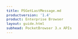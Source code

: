 ```yaml
---
title: PSGetLastMessage.md
productversion: '1.4'
product: Enterprise Browser
layout: guide.html
subhead: PocketBrowser 3.x APIs
---
```

﻿<html>
  <head>
    <META http-equiv="Content-Type" content="text/html; charset=utf-8">
    <style>
					body
					{
					font-family:verdana,arial,helvetica;
					font-size:x-small;
					margin:20;
					}
					h1
					{
					font-family:verdana,arial,helvetica;
					font-size:medium;
					font-weight:bold;
					}
					th
					{
					font-family:verdana,arial,helvetica;
					font-size:x-small;
					font-weight:bold;
					text-align:left;
					background-color:#CCCCCC;
					}
					td
					{
					font-family:verdana,arial,helvetica;
					font-size:x-small;
					text-align:left;
					}
					.clsRef
					{
					font-family:verdana,arial,helvetica;
					font-size:small;
					color:#003399;
					font-weight:bold;
					text-align:left;
					}
					.clsSyntax
					{
					font-family:courier;
					font-size:x-small;
					text-align:left;
					background-color:#ffffff;
					}
					.clsSyntaxHeadings
					{
					font-family:verdana,arial,helvetica;
					font-size:x-small;
					font-weight:bold;
					text-align:left;
					color:#000066;
					background-color:#efeff7;
					border-bottom: #c8cdde 1px solid;
					}
					.clsSyntaxCells
					{
					font-family:verdana,arial,helvetica;
					font-size:x-small;
					text-align:left;
					background-color:#f7f7ff;
					border-bottom: #d5d5d3 1px solid;
					}
				</style>
    <title>PSGetLastMessage</title><script type="text/javascript" language="Javascript">
					
					function ToggleSpan(SpanId, ImgID)
					{
						var path = '../Resources/'
					//Toggle the span view on or off
					var Rollup = document.all.item(SpanId);
					var RollupImg = document.all.item(ImgID);
					var ToggleExpand = path + 'ToggleExpand.gif';
					var ToggleCollapse = path + 'ToggleCollapse.gif';
					Rollup.style.display = (Rollup.style.display=='none' ? 'block' : 'none');
					RollupImg.src = (Rollup.style.display=='none' ? ToggleExpand : ToggleCollapse);
					}

					function CopyTemplate(sControl)
					{
					//Copy the template values held in the appropriate textarea to clipboard
					if (window.clipboardData)
					{
					window.clipboardData.setData("Text", document.all.item(sControl).value);
					}
					return false;
					}
					
				</script></head>
  <body topmargin="0" leftmargin="0" marginheight="0" marginwidth="0" bgcolor="#ffffff" text="#000000">
    <table width="100%">
      <tr>
        <td valign="middle" width="95%">
          <h1>PSGetLastMessage Method of the NarrowBand ActiveX Object</h1>
        </td>
        <td width="5%"><img valign="middle" id="imgSymbolLogo" alt="Symbol Inc" src="../Resources/Logo.gif"></td>
      </tr>
    </table>
    <hr size="1">
    <p>
					The 
					<b>PSGetLastMessage</b> Method of the NarrowBand ActiveX Object returns the last error message encountered by the Adaptive Printer Driver.</p>
    <p class="clsRef"><nobr><span class="ToggleView" onclick="ToggleSpan('SyntaxSpan', 'imgSyntaxToggle')"><img align="absmiddle" id="imgSyntaxToggle" alt="Syntax Toggle" onmouseover="this.style.cursor='hand'" src="../Resources/ToggleCollapse.gif&#xA;						">
					Syntax
				</span></nobr></p>
    <div id="SyntaxSpan" style="display:block">
      <blockquote>
        <table class="clsSyntax" cellspacing="1" cellpadding="3" width="95%">
          <tr>
            <th class="clsSyntaxHeadings">PSGetLastMessage (Method of the NarrowBand ActiveX Object) Syntax
						</th>
          </tr>
          <tr>
            <td class="clsSyntaxCells">
              <p>strData = NarrowBand.PSGetLastMessage();</p>
            </td>
          </tr>
        </table>
      </blockquote><br></div>
    <p class="clsRef"><span class="ToggleView" onclick="ToggleSpan('axReturnsSpan', 'aximgReturnsToggle')"><img align="absmiddle" id="aximgReturnsToggle" alt="axReturns Toggle" onmouseover="this.style.cursor='hand'" src="../Resources/ToggleCollapse.gif"></span>
			Return Values
		</p>
    <div id="axReturnsSpan" style="display:block">
      <blockquote>
        <table class="clsSyntax" cellspacing="1" cellpadding="3" width="95%">
          <col width="20%">
          <col width="80%">
          <tr>
            <th class="clsSyntaxHeadings">Name</th>
            <th class="clsSyntaxHeadings">Description</th>
          </tr>
          <tr>
            <td class="clsSyntaxCells" valign="top"><b>StrData</b></td>
            <td class="clsSyntaxCells" style="text-align:left;">String representing the last error message encountered by the Adaptive Printer Driver.</td>
          </tr>
        </table>
      </blockquote><br></div>
    <p class="clsRef"><span class="ToggleView" onclick="ToggleSpan('ExamplesSpan', 'imgExamplesToggle')"><img align="absmiddle" id="imgExamplesToggle" alt="Examples Toggle" onmouseover="this.style.cursor='hand'" src="../Resources/ToggleCollapse.gif"></span>
			Examples
		</p>
    <div id="ExamplesSpan" style="display:block">
      <blockquote>
        <p>The following javascript code demonstrates the useage of this method:</p>
        <table class="clsSyntax" cellspacing="1" cellpadding="3" width="95%">
          <tr>
            <td>
              <pre class="clsSyntaxCells">
&lt;script&gt;
   var NarrowBand = new ActiveXObject("PocketBrowser.NarrowBand");
   var printerID = '2350C';

   NarrowBand.PSExternalEx(261, printerID);

   if(NarrowBand.PSExternalEx(257, 'Hello World') &gt; 0)
   {
      alert(NarrowBand.PSGetLastMessage());
   }
&lt;/script&gt;
</pre>
            </td>
          </tr>
        </table>
        <table cellspacing="1" cellpadding="3" width="95%">
          <col width="85%">
          <col width="15%">
          <tr align="right">
            <td></td>
            <td valign="bottom" style="border-bottom-style: none;font-weight:normal;font-size:xx-small;"><nobr><img id="imgCopyDefaults" alt="Copy example to clipboard" onmouseover="this.style.cursor='hand'" src="../Resources/CopyDefaults.gif" onclick="CopyTemplate('ID0EDB');">
									Copy example to clipboard
								</nobr></td>
          </tr>
        </table>
        <div id="Examples" style="display:none"><textarea id="ID0EDB">&lt;!-- 
The following javascript code demonstrates the useage of this method:
--&gt;

&lt;script&gt;
   var NarrowBand = new ActiveXObject("PocketBrowser.NarrowBand");
   var printerID = '2350C';

   NarrowBand.PSExternalEx(261, printerID);

   if(NarrowBand.PSExternalEx(257, 'Hello World') &gt; 0)
   {
      alert(NarrowBand.PSGetLastMessage());
   }
&lt;/script&gt;
</textarea></div>
      </blockquote>
    </div>
    <p class="clsRef"><span class="ToggleView" onclick="ToggleSpan('InfoSpan', 'imgInfoToggle')"><img align="absmiddle" id="imgInfoToggle" alt="Info Toggle" onmouseover="this.style.cursor='hand'" src="../Resources/ToggleCollapse.gif"></span>
			Additional Information
		</p>
    <div id="InfoSpan" style="display:block">
      <blockquote>
        <table>
          <tr>
            <th>Supported Platforms</th>
            <td>Windows CE, Windows Mobile</td>
          </tr>
          <tr>
            <th>Persistence</th>
            <td>Executes immediately</td>
          </tr>
          <tr>
            <th>Minimum Requirements</th>
            <td>None</td>
          </tr>
        </table>
      </blockquote><br></div>
    <div id="DefaultParamsSpan" style="display:none">
      <pre><textarea id="DefaultParameters"></textarea></pre>
    </div>
    <p class="clsRef"><span class="ToggleView" onclick="ToggleSpan('AlsoSpan', 'imgAlsoToggle')"><img align="absmiddle" id="imgAlsoToggle" alt="Also Toggle" onmouseover="this.style.cursor='hand'" src="../Resources/ToggleCollapse.gif"></span>
			See Also
		</p>
    <div id="AlsoSpan" style="display:block">
      <BLOCKQUOTE><a href="PSExternalEx.html&#xA;						">PSExternalEx</a> <a href="PSExternal.html&#xA;						">PSExternal</a> </BLOCKQUOTE><br></div>
    <hr size="1">
    <div align="right">© 2016 Symbol Technologies, Inc. All rights reserved.</div>
  </body>
</html>

